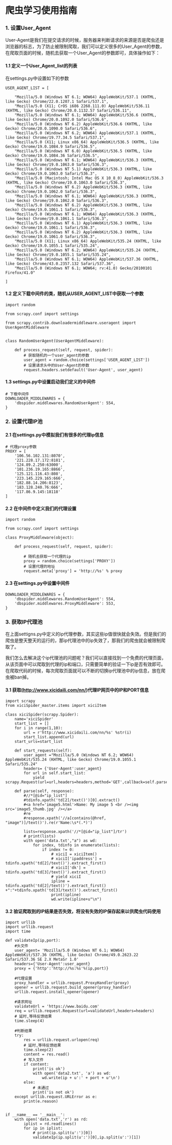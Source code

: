 
# 爬虫学习使用指南

### 1. 设置User_Agent

User-Agent是我们在提交请求的时候，服务器来判断请求的来源是否是爬虫还是浏览器的标志，为了防止被限制爬取，我们可以定义很多的User_Agent的参数，在爬取页面的时候，随机去获取一个User_Agent的参数即可，具体操作如下：

#### 1.1 定义一个User_Agent_list的列表

在settings.py中设置如下的参数

	USER_AGENT_LIST = [
	
	    "Mozilla/5.0 (Windows NT 6.1; WOW64) AppleWebKit/537.1 (KHTML, like Gecko) Chrome/22.0.1207.1 Safari/537.1",
	    "Mozilla/5.0 (X11; CrOS i686 2268.111.0) AppleWebKit/536.11 (KHTML, like Gecko) Chrome/20.0.1132.57 Safari/536.11",
	    "Mozilla/5.0 (Windows NT 6.1; WOW64) AppleWebKit/536.6 (KHTML, like Gecko) Chrome/20.0.1092.0 Safari/536.6",
	    "Mozilla/5.0 (Windows NT 6.2) AppleWebKit/536.6 (KHTML, like Gecko) Chrome/20.0.1090.0 Safari/536.6",
	    "Mozilla/5.0 (Windows NT 6.2; WOW64) AppleWebKit/537.1 (KHTML, like Gecko) Chrome/19.77.34.5 Safari/537.1",
	    "Mozilla/5.0 (X11; Linux x86_64) AppleWebKit/536.5 (KHTML, like Gecko) Chrome/19.0.1084.9 Safari/536.5",
	    "Mozilla/5.0 (Windows NT 6.0) AppleWebKit/536.5 (KHTML, like Gecko) Chrome/19.0.1084.36 Safari/536.5",
	    "Mozilla/5.0 (Windows NT 6.1; WOW64) AppleWebKit/536.3 (KHTML, like Gecko) Chrome/19.0.1063.0 Safari/536.3",
	    "Mozilla/5.0 (Windows NT 5.1) AppleWebKit/536.3 (KHTML, like Gecko) Chrome/19.0.1063.0 Safari/536.3",
	    "Mozilla/5.0 (Macintosh; Intel Mac OS X 10_8_0) AppleWebKit/536.3 (KHTML, like Gecko) Chrome/19.0.1063.0 Safari/536.3",
	    "Mozilla/5.0 (Windows NT 6.2) AppleWebKit/536.3 (KHTML, like Gecko) Chrome/19.0.1062.0 Safari/536.3",
	    "Mozilla/5.0 (Windows NT 6.1; WOW64) AppleWebKit/536.3 (KHTML, like Gecko) Chrome/19.0.1062.0 Safari/536.3",
	    "Mozilla/5.0 (Windows NT 6.2) AppleWebKit/536.3 (KHTML, like Gecko) Chrome/19.0.1061.1 Safari/536.3",
	    "Mozilla/5.0 (Windows NT 6.1; WOW64) AppleWebKit/536.3 (KHTML, like Gecko) Chrome/19.0.1061.1 Safari/536.3",
	    "Mozilla/5.0 (Windows NT 6.1) AppleWebKit/536.3 (KHTML, like Gecko) Chrome/19.0.1061.1 Safari/536.3",
	    "Mozilla/5.0 (Windows NT 6.2) AppleWebKit/536.3 (KHTML, like Gecko) Chrome/19.0.1061.0 Safari/536.3",
	    "Mozilla/5.0 (X11; Linux x86_64) AppleWebKit/535.24 (KHTML, like Gecko) Chrome/19.0.1055.1 Safari/535.24",
	    "Mozilla/5.0 (Windows NT 6.2; WOW64) AppleWebKit/535.24 (KHTML, like Gecko) Chrome/19.0.1055.1 Safari/535.24",
	    "Mozilla/5.0 (Windows NT 6.1; WOW64) AppleWebKit/537.36 (KHTML, like Gecko) Chrome/43.0.2357.132 Safari/537.36",
	    "Mozilla/5.0 (Windows NT 6.1; WOW64; rv:41.0) Gecko/20100101 Firefox/41.0"
	
	] 

#### 1.2 定义下载中间件的类，随机从USER_AGENT_LIST中获取一个参数

	import random
	
	from scrapy.conf import settings
	
	from scrapy.contrib.downloadermiddleware.useragent import UserAgentMiddleware


	class RandomUserAgent(UserAgentMiddleware):
	
	    def process_request(self, request, spider):
			# 获取随机的一个user_agent的参数
	        user_agent = random.choice(settings['USER_AGENT_LIST'])
			# 设置请求头中的User-Agent的参数
	        request.headers.setdefault('User-Agent', user_agent)

#### 1.3 settings.py中设置启动我们定义的中间件

	# 下载中间件
	DOWNLOADER_MIDDLEWARES = {
	    'dbspider.middlewares.RandomUserAgent': 554,
	}

### 2. 设置代理IP池

#### 2.1 在settings.py中模拟我们有很多的代理ip信息

	# 代理proxy参数
	PROXY = [
	    '106.56.102.131:8070',
	    '221.228.17.172:8181',
	    '124.89.2.250:63000',
	    '101.236.19.165:8866',
	    '125.121.116.43:808',
	    '223.145.229.165:666',
	    '182.88.14.206:8123',
	    '183.128.240.76:666',
	    '117.86.9.145:18118'
	]

#### 2.2 在中间件中定义我们的代理设置


	import random
	
	from scrapy.conf import settings

	class ProxyMiddleware(object):
	
	    def process_request(self, request, spider):
			
			# 随机去获取一个代理的ip
	        proxy = random.choice(settings['PROXY'])
			# 设置代理的地址
	        request.meta['proxy'] = 'http://%s' % proxy

#### 2.3 在settings.py中设置中间件

	DOWNLOADER_MIDDLEWARES = {
	    'dbspider.middlewares.RandomUserAgent': 554,
	    'dbspider.middlewares.ProxyMiddleware': 553,
	}

### 3. 获取IP代理池

在上面settigns.py中定义的ip代理参数，其实这些ip值很快就会失效。但是我们的爬虫是整天整天的运行的，那ip代理池中的ip失效了，那我们的爬虫就会被限制爬取了。

我们怎么去解决这个ip代理池的问题呢？我们可以直接找到一个免费的代理页面，从该页面中可以爬取到代理的ip和端口，只需要简单的验证一下ip是否有效即可。在爬取代码的时候，每次爬取页面就可以不断的切换ip代理池中的ip信息，放在爬虫被ban掉。

#### 3.1 获取(http://www.xicidaili.com/nn/)代理IP网页中的IP和PORT信息

	import scrapy
	from xiciSpider_master.items import xiciItem
	
	class xiciSpider(scrapy.Spider):
	    name='xiciSpider'
	    start_list = []
	    for i in range(1,10):
	        url = r'http://www.xicidaili.com/nn/%s' %str(i)
	        start_list.append(url)
	    start_urls=start_list
	
	    def start_requests(self):
	        user_agent ="Mozilla/5.0 (Windows NT 6.2; WOW64) AppleWebKit/535.24 (KHTML, like Gecko) Chrome/19.0.1055.1 Safari/535.24"
	        headers= {'User-Agent':user_agent}
	        for url in self.start_list:
	            yield scrapy.Request(url=url,headers=headers,method='GET',callback=self.parse)
	
	    def parse(self, response):
	        #//*[@id="ip_list"]
	        #tdinfo.xpath('td[2]/text()')[0].extract()
	        #<a href='image5.html'>Name: My image 5 <br /><img src='image5_thumb.jpg' /></a>
	        #re
	        #response.xpath('//a[contains(@href, "image")]/text()').re(r'Name:\s*(.*)')
	
	        lists=response.xpath('//*[@id="ip_list"]/tr')
	        # print(lists)
	        with open('data.txt',"a") as wd:
	            for index, tdinfo in enumerate(lists):
	                if index != 0:
	                    # xiciI = xiciItem()
	                    # xiciI['ipaddress'] = tdinfo.xpath('td[2]/text()').extract_first()
	                    # xiciI['dk'] = tdinfo.xpath('td[3]/text()').extract_first()
	                    # yield xiciI
	                    ipline = tdinfo.xpath('td[2]/text()').extract_first() +":"+tdinfo.xpath('td[3]/text()').extract_first()
	                    print(ipline)
	                    wd.write(ipline+u"\n")


#### 3.2 验证爬取到的IP结果是否失效，将没有失效的IP保存起来以供爬虫代码使用

	import urllib
	import urllib.request
	import time
	
	def validateIp(ip,port):
	    #头文件
	    user_agent= 'Mozilla/5.0 (Windows NT 6.1; WOW64) AppleWebKit/537.36 (KHTML, like Gecko) Chrome/49.0.2623.22 Safari/537.36 SE 2.X MetaSr 1.0'
	    headers={'User-Agent':user_agent}
	    proxy = {'http':'http://%s:%s'%(ip,port)}
	
	    #代理设置
	    proxy_handler = urllib.request.ProxyHandler(proxy)
	    opener = urllib.request.build_opener(proxy_handler)
	    urllib.request.install_opener(opener)
	
	    #请求网址
	    validateUrl = 'https://www.baidu.com'
	    req = urllib.request.Request(url=validateUrl,headers=headers)
	    # 延时,等待反馈结果
	    time.sleep(4)
	
	    #判断结果
	    try:
	        res = urllib.request.urlopen(req)
	        # 延时,等待反馈结果
	        time.sleep(2)
	        content = res.read()
	        # 写入文件
	        if content:
	            print('is ok')
	            with open('data2.txt', 'a') as wd:
	                wd.write(ip + u':' + port + u'\n')
	        else:
	            # 未通过
	            print('is not ok')
	    except urllib.request.URLError as e:
	        print(e.reason)


	if __name__ == '__main__':
	    with open('data.txt','r') as rd:
	        iplist = rd.readlines()
	        for ip in iplist:
	            # print(ip.split(u':')[0])
	            validateIp(ip.split(u':')[0],ip.split(u':')[1])